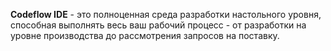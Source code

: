 **Codeflow IDE** - это полноценная среда разработки настольного уровня, способная выполнять весь ваш рабочий процесс - от разработки на уровне производства до рассмотрения запросов на поставку.